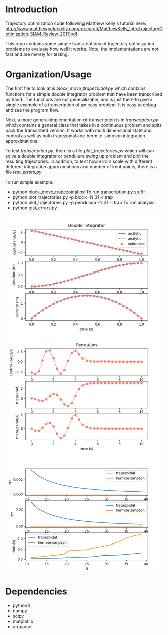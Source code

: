 # Introduction
Trajectory optimization code following Matthew Kelly's tutorial here: http://www.matthewpeterkelly.com/research/MatthewKelly_IntroTrajectoryOptimization_SIAM_Review_2017.pdf

This repo contains some simple transcriptions of trajectory optimization problems to evaluate how well it works. Note, the implementations are not fast and are merely for testing.

# Organization/Usage
The first file to look at is *block_move_trapezoidal.py* which contains functions for a simple double integrator problem that have been transcribed by hand. The functions are not generalizable, and is just there to give a simple example of a transcription of an easy problem. It is easy to debug and see the program flow.

Next, a more general implementation of transcription is in *transcription.py* which contains a general class that takes in a continuous problem and spits back the transcribed version. It works with multi dimensional state and control as well as both trapezoidal and hermite-simpson integration approximations.

To test *transcription.py*, there is a file *plot_trajectories.py* which will can solve a double integrator or pendulum swing up problem and plot the resulting trajectories.
In addition, to test how errors scale with different different integration approximations and number of knot points, there is a file *test_errors.py*

To run simple example:
 - python block_move_trapezoidal.py
To run transcription.py stuff:
 - python plot_trajectories.py -p block -N 31 -i trap
 - python plot_trajectories.py -p pendulum -N 31 -i trap
To run analysis:
 - python test_errors.py



![Alt text](readme_images/block.png?raw=true "double integrator data")
![Alt text](readme_images/pendulum.png?raw=true "pendulum data")
![Alt text](readme_images/analysis.png?raw=true "analysis data")


# Dependencies
* python3
* numpy
* scipy
* matplotlib
* argparse


